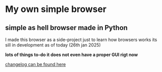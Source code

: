 # My own simple browser
## simple as hell browser made in Python

I made this browser as a side-project just to learn how browsers works
its sill in development as of today (26th jan 2025)

**lots of things to-do it does not even have a proper GUI rigt now**

[changelog can be found here](./CHANGELOGS.md)
